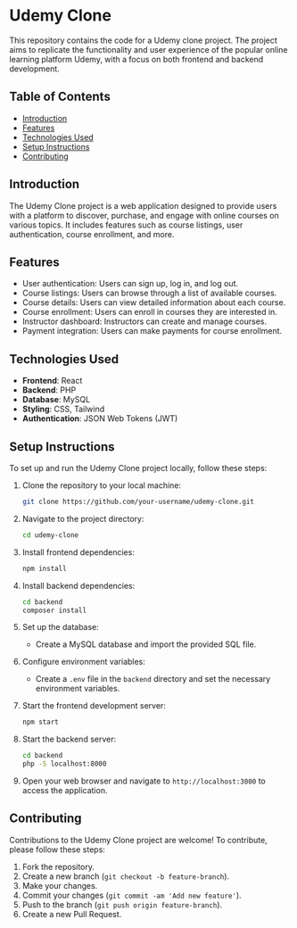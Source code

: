  # Udemy Clone

This repository contains the code for a Udemy clone project. The project aims to replicate the functionality and user experience of the popular online learning platform Udemy, with a focus on both frontend and backend development.

## Table of Contents

- [Introduction](#introduction)
- [Features](#features)
- [Technologies Used](#technologies-used)
- [Setup Instructions](#setup-instructions)
- [Contributing](#contributing)

## Introduction

The Udemy Clone project is a web application designed to provide users with a platform to discover, purchase, and engage with online courses on various topics. It includes features such as course listings, user authentication, course enrollment, and more.

## Features

- User authentication: Users can sign up, log in, and log out.
- Course listings: Users can browse through a list of available courses.
- Course details: Users can view detailed information about each course.
- Course enrollment: Users can enroll in courses they are interested in.
- Instructor dashboard: Instructors can create and manage courses.
- Payment integration: Users can make payments for course enrollment.

## Technologies Used

- **Frontend**: React
- **Backend**: PHP
- **Database**: MySQL
- **Styling**: CSS, Tailwind
- **Authentication**: JSON Web Tokens (JWT)

## Setup Instructions

To set up and run the Udemy Clone project locally, follow these steps:

1. Clone the repository to your local machine:
   ```bash
   git clone https://github.com/your-username/udemy-clone.git
   ```

2. Navigate to the project directory:
   ```bash
   cd udemy-clone
   ```

3. Install frontend dependencies:
   ```bash
   npm install
   ```

4. Install backend dependencies:
   ```bash
   cd backend
   composer install
   ```

5. Set up the database:
   - Create a MySQL database and import the provided SQL file.

6. Configure environment variables:
   - Create a `.env` file in the `backend` directory and set the necessary environment variables.

7. Start the frontend development server:
   ```bash
   npm start
   ```

8. Start the backend server:
   ```bash
   cd backend
   php -S localhost:8000
   ```

9. Open your web browser and navigate to `http://localhost:3000` to access the application.

## Contributing

Contributions to the Udemy Clone project are welcome! To contribute, please follow these steps:

1. Fork the repository.
2. Create a new branch (`git checkout -b feature-branch`).
3. Make your changes.
4. Commit your changes (`git commit -am 'Add new feature'`).
5. Push to the branch (`git push origin feature-branch`).
6. Create a new Pull Request.